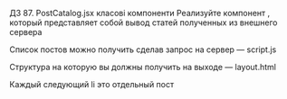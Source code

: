 ДЗ 87. PostCatalog.jsx класові компоненти
Реализуйте компонент <PostCatalog />, который представляет собой вывод статей полученных из внешнего сервера

Список постов можно получить сделав запрос на сервер — script.js

Структура на которую вы должны получить на выходе — layout.html

Каждый следующий li это отдельный пост

 
